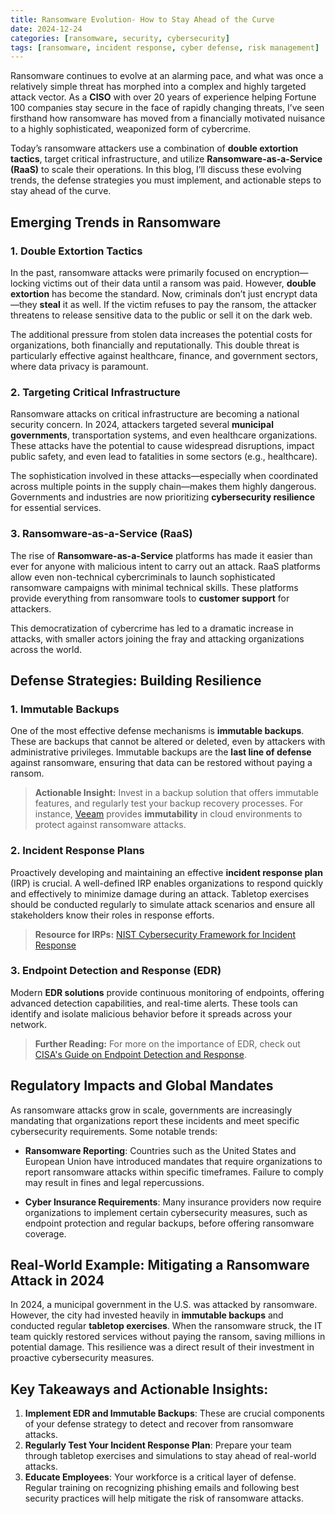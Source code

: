 ```yaml
---
title: Ransomware Evolution- How to Stay Ahead of the Curve 
date: 2024-12-24
categories: [ransomware, security, cybersecurity]
tags: [ransomware, incident response, cyber defense, risk management]
---
```


Ransomware continues to evolve at an alarming pace, and what was once a relatively simple threat has morphed into a complex and highly targeted attack vector. As a **CISO** with over 20 years of experience helping Fortune 100 companies stay secure in the face of rapidly changing threats, I’ve seen firsthand how ransomware has moved from a financially motivated nuisance to a highly sophisticated, weaponized form of cybercrime. 

Today’s ransomware attackers use a combination of **double extortion tactics**, target critical infrastructure, and utilize **Ransomware-as-a-Service (RaaS)** to scale their operations. In this blog, I’ll discuss these evolving trends, the defense strategies you must implement, and actionable steps to stay ahead of the curve.


## Emerging Trends in Ransomware

### 1. **Double Extortion Tactics**
In the past, ransomware attacks were primarily focused on encryption—locking victims out of their data until a ransom was paid. However, **double extortion** has become the standard. Now, criminals don’t just encrypt data—they **steal** it as well. If the victim refuses to pay the ransom, the attacker threatens to release sensitive data to the public or sell it on the dark web.

The additional pressure from stolen data increases the potential costs for organizations, both financially and reputationally. This double threat is particularly effective against healthcare, finance, and government sectors, where data privacy is paramount.

### 2. **Targeting Critical Infrastructure**
Ransomware attacks on critical infrastructure are becoming a national security concern. In 2024, attackers targeted several **municipal governments**, transportation systems, and even healthcare organizations. These attacks have the potential to cause widespread disruptions, impact public safety, and even lead to fatalities in some sectors (e.g., healthcare).

The sophistication involved in these attacks—especially when coordinated across multiple points in the supply chain—makes them highly dangerous. Governments and industries are now prioritizing **cybersecurity resilience** for essential services.

### 3. **Ransomware-as-a-Service (RaaS)**
The rise of **Ransomware-as-a-Service** platforms has made it easier than ever for anyone with malicious intent to carry out an attack. RaaS platforms allow even non-technical cybercriminals to launch sophisticated ransomware campaigns with minimal technical skills. These platforms provide everything from ransomware tools to **customer support** for attackers.

This democratization of cybercrime has led to a dramatic increase in attacks, with smaller actors joining the fray and attacking organizations across the world.

## Defense Strategies: Building Resilience

### 1. **Immutable Backups**
One of the most effective defense mechanisms is **immutable backups**. These are backups that cannot be altered or deleted, even by attackers with administrative privileges. Immutable backups are the **last line of defense** against ransomware, ensuring that data can be restored without paying a ransom.

> **Actionable Insight:** Invest in a backup solution that offers immutable features, and regularly test your backup recovery processes. For instance, [Veeam](https://www.veeam.com) provides **immutability** in cloud environments to protect against ransomware attacks.

### 2. **Incident Response Plans**
Proactively developing and maintaining an effective **incident response plan** (IRP) is crucial. A well-defined IRP enables organizations to respond quickly and effectively to minimize damage during an attack. Tabletop exercises should be conducted regularly to simulate attack scenarios and ensure all stakeholders know their roles in response efforts.

> **Resource for IRPs:** [NIST Cybersecurity Framework for Incident Response](https://www.nist.gov/cyberframework)

### 3. **Endpoint Detection and Response (EDR)**
Modern **EDR solutions** provide continuous monitoring of endpoints, offering advanced detection capabilities, and real-time alerts. These tools can identify and isolate malicious behavior before it spreads across your network.



> **Further Reading:** For more on the importance of EDR, check out [CISA's Guide on Endpoint Detection and Response](https://www.cisa.gov/edr).

## Regulatory Impacts and Global Mandates

As ransomware attacks grow in scale, governments are increasingly mandating that organizations report these incidents and meet specific cybersecurity requirements. Some notable trends:

- **Ransomware Reporting**: Countries such as the United States and European Union have introduced mandates that require organizations to report ransomware attacks within specific timeframes. Failure to comply may result in fines and legal repercussions.
  
- **Cyber Insurance Requirements**: Many insurance providers now require organizations to implement certain cybersecurity measures, such as endpoint protection and regular backups, before offering ransomware coverage.

## Real-World Example: Mitigating a Ransomware Attack in 2024

In 2024, a municipal government in the U.S. was attacked by ransomware. However, the city had invested heavily in **immutable backups** and conducted regular **tabletop exercises**. When the ransomware struck, the IT team quickly restored services without paying the ransom, saving millions in potential damage. This resilience was a direct result of their investment in proactive cybersecurity measures.

## Key Takeaways and Actionable Insights:

1. **Implement EDR and Immutable Backups**: These are crucial components of your defense strategy to detect and recover from ransomware attacks.
2. **Regularly Test Your Incident Response Plan**: Prepare your team through tabletop exercises and simulations to stay ahead of real-world attacks.
3. **Educate Employees**: Your workforce is a critical layer of defense. Regular training on recognizing phishing emails and following best security practices will help mitigate the risk of ransomware attacks.
